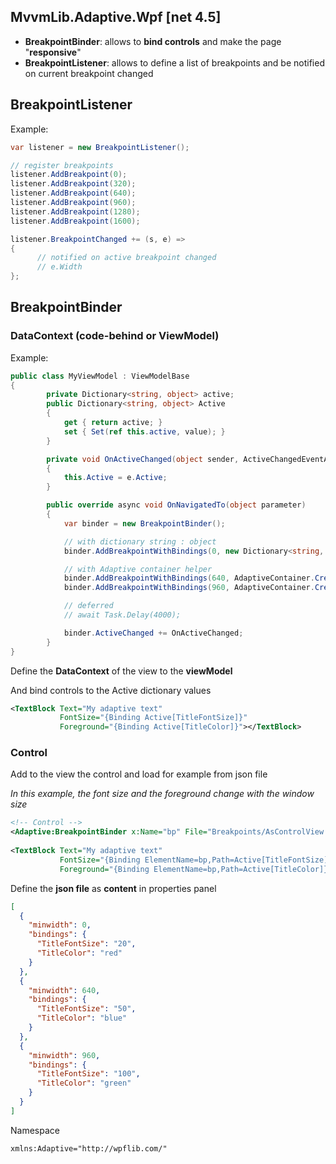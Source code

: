 ## MvvmLib.Adaptive.Wpf [net 4.5]

* **BreakpointBinder**: allows to **bind controls** and make the page "**responsive**"
* **BreakpointListener**: allows to define a list of breakpoints and be notified on current breakpoint changed

## BreakpointListener

Example:
```cs
var listener = new BreakpointListener();

// register breakpoints 
listener.AddBreakpoint(0);
listener.AddBreakpoint(320);
listener.AddBreakpoint(640);
listener.AddBreakpoint(960);
listener.AddBreakpoint(1280);
listener.AddBreakpoint(1600);

listener.BreakpointChanged += (s, e) =>
{
      // notified on active breakpoint changed
      // e.Width
};
```

## BreakpointBinder

### DataContext (code-behind or ViewModel)

Example:

```cs
public class MyViewModel : ViewModelBase
{
        private Dictionary<string, object> active;
        public Dictionary<string, object> Active
        {
            get { return active; }
            set { Set(ref this.active, value); }
        }

        private void OnActiveChanged(object sender, ActiveChangedEventArgs e)
        {
            this.Active = e.Active;
        }

        public override async void OnNavigatedTo(object parameter)
        {
            var binder = new BreakpointBinder();

            // with dictionary string : object
            binder.AddBreakpointWithBindings(0, new Dictionary<string, object> { { "TitleFontSize", "14" }, { "TitleColor", "Green" } });

            // with Adaptive container helper
            binder.AddBreakpointWithBindings(640, AdaptiveContainer.Create().Set("TitleFontSize", "80").Set("TitleColor", "Red").Get());
            binder.AddBreakpointWithBindings(960, AdaptiveContainer.Create().Set("TitleFontSize", "160").Set("TitleColor", "Blue").Get());

            // deferred
            // await Task.Delay(4000);

            binder.ActiveChanged += OnActiveChanged;
        }
}
```

Define the **DataContext** of the view to the **viewModel**

And bind controls to the Active dictionary values

```xml
<TextBlock Text="My adaptive text" 
           FontSize="{Binding Active[TitleFontSize]}" 
           Foreground="{Binding Active[TitleColor]}"></TextBlock>
```

### Control

Add to the view the control and load for example from json file

_In this example, the font size and the foreground change with the window size_

```xml
<!-- Control -->
<Adaptive:BreakpointBinder x:Name="bp" File="Breakpoints/AsControlView.json" />
        
<TextBlock Text="My adaptive text" 
           FontSize="{Binding ElementName=bp,Path=Active[TitleFontSize]}" 
           Foreground="{Binding ElementName=bp,Path=Active[TitleColor]}"></TextBlock>
```

Define the **json file** as **content** in properties panel

```json
[
  {
    "minwidth": 0,
    "bindings": {
      "TitleFontSize": "20",
      "TitleColor": "red"
    }
  },
  {
    "minwidth": 640,
    "bindings": {
      "TitleFontSize": "50",
      "TitleColor": "blue"
    }
  },
  {
    "minwidth": 960,
    "bindings": {
      "TitleFontSize": "100",
      "TitleColor": "green"
    }
  }
]
```

Namespace
```
xmlns:Adaptive="http://wpflib.com/" 
```